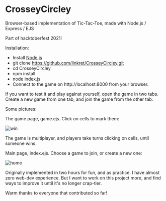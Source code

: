 # CrosseyCircley
Browser-based implementation of Tic-Tac-Toe, made with Node.js / Express / EJS

Part of hacktoberfest 2021! 

Installation:

- Install [Node.js](https://nodejs.org/en/download/)
- git clone https://github.com/linkret/CrosseyCircley.git
- cd CrosseyCircley
- npm install
- node index.js
- Connect to the game on http://localhost:8000 from your browser.

If you want to test it and play against yourself, open the game in two tabs. Create a new game from one tab, and join the game from the other tab.

Some pictures:

The game page, game.ejs. Click on cells to mark them:

![win](https://user-images.githubusercontent.com/38794784/137767965-3f635939-0902-4222-aa2e-164b5fbdbb23.png)

The game is multiplayer, and players take turns clicking on cells, until someone wins. 

Main page, index.ejs. Choose a game to join, or create a new one:

![home](https://user-images.githubusercontent.com/38794784/137768129-9c147a28-0722-4a99-827a-86a67ae07a50.png)

Originally implemented in two hours for fun, and as practice. I have almost zero web-dev experience. But I want to work on this project more, and find ways to improve it until it's no longer crap-tier. 

Warm thanks to everyone that contributed so far!
